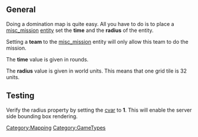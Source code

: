 ## General

Doing a domination map is quite easy. All you have to do is to place a
[misc_mission](Mapping/Entities/misc_mission "wikilink")
[entity](Mapping/Entities "wikilink") set the **time** and the
**radius** of the entity.

Setting a **team** to the
[misc_mission](Mapping/Entities/misc_mission "wikilink") entity will
only allow this team to do the mission.

The **time** value is given in rounds.

The **radius** value is given in world units. This means that one grid
tile is 32 units.

## Testing

Verify the radius property by setting the [cvar](Cvars "wikilink") to
**1**. This will enable the server side bounding box rendering.

[Category:Mapping](Category:Mapping "wikilink")
[Category:GameTypes](Category:GameTypes "wikilink")